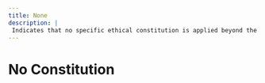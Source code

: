 ```yaml
---
title: None
description: |
 Indicates that no specific ethical constitution is applied beyond the base safety rules (UEF).
---
```


# No Constitution
